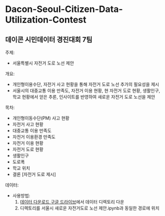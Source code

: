 # Dacon-Seoul-Citizen-Data-Utilization-Contest

## 데이콘 시민데이터 경진대회 7팀

주제: 

* 서울특별시 자전거 도로 노선 제안

개요:

- 개인형이용수단, 자전거 사고 현황을 통해 자전거 도로 노선 추가의 필요성을 제시
- 서울시의 대중교통 이용 만족도, 자전거 이용 현황, 현 자전거 도로 현황, 생활인구, 학교 현황에서 얻은 추론, 인사이트를 반영하여 새로운 자전거 도로 노선을 제안

목차:

* 개인형이동수단(PM) 사고 현황
* 자전거 사고 현황
* 대중교통 이용 만족도
* 자전거 이용환경 만족도
* 자전거 이용 현황
* 자전거 도로 현황
* 생활인구
* 도로폭
* 학교 위치
* 결론 [자전거 도로 제시]


데이터: 

- 사용방법: 
	1. [데이터 다운로드 구글 드라이브](https://drive.google.com/drive/folders/1W82MErDzJzoAvWeRcFYkW5va6KbCNZ5b?usp=sharing)에서 데이터 디렉토리 다운
	2. 디렉토리를 서울시 새로운 자전거도로 노선 제안.ipynb과 동일한 경로에 위치
	